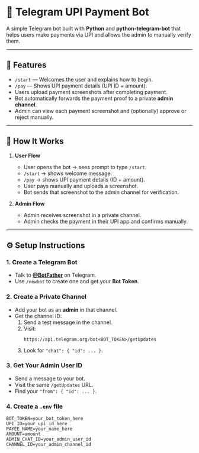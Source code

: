 # 💬 Telegram UPI Payment Bot

A simple Telegram bot built with **Python** and **python-telegram-bot** that helps users make payments via UPI and allows the admin to manually verify them.

---

## 🚀 Features
- `/start` — Welcomes the user and explains how to begin.  
- `/pay` — Shows UPI payment details (UPI ID + amount).  
- Users upload payment screenshots after completing payment.  
- Bot automatically forwards the payment proof to a private **admin channel**.  
- Admin can view each payment screenshot and (optionally) approve or reject manually.

---

## 🧩 How It Works
1. **User Flow**
   - User opens the bot → sees prompt to type `/start`.
   - `/start` → shows welcome message.
   - `/pay` → shows UPI payment details (ID + amount).
   - User pays manually and uploads a screenshot.
   - Bot sends that screenshot to the admin channel for verification.

2. **Admin Flow**
   - Admin receives screenshot in a private channel.
   - Admin checks the payment in their UPI app and confirms manually.

---

## ⚙️ Setup Instructions

### 1. Create a Telegram Bot
- Talk to **[@BotFather](https://t.me/BotFather)** on Telegram.  
- Use `/newbot` to create one and get your **Bot Token**.

### 2. Create a Private Channel
- Add your bot as an **admin** in that channel.  
- Get the channel ID:
  1. Send a test message in the channel.
  2. Visit:  
     ```
     https://api.telegram.org/bot<BOT_TOKEN>/getUpdates
     ```
  3. Look for `"chat": { "id": ... }`.

### 3. Get Your Admin User ID
- Send a message to your bot.
- Visit the same `/getUpdates` URL.
- Find your `"from": { "id": ... }`.

### 4. Create a `.env` file
```env
BOT_TOKEN=your_bot_token_here
UPI_ID=your_upi_id_here
PAYEE_NAME=your_name_here
AMOUNT=amount
ADMIN_CHAT_ID=your_admin_user_id
CHANNEL_ID=your_admin_channel_id
